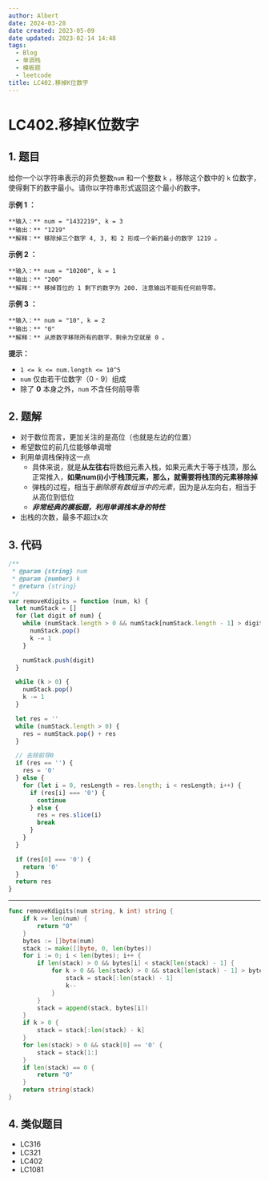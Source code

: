 ```yaml
---
author: Albert
date: 2024-03-28
date created: 2023-05-09
date updated: 2023-02-14 14:48
tags:
  - Blog
  - 单调栈
  - 模板题
  - leetcode
title: LC402.移掉K位数字
---
```


# LC402.移掉K位数字

## 1. 题目

给你一个以字符串表示的非负整数`num` 和一个整数 `k` ，移除这个数中的 `k` 位数字，使得剩下的数字最小。请你以字符串形式返回这个最小的数字。

**示例 1 ：**

```
**输入：** num = "1432219", k = 3
**输出：** "1219"
**解释：** 移除掉三个数字 4, 3, 和 2 形成一个新的最小的数字 1219 。
```

**示例 2 ：**

```
**输入：** num = "10200", k = 1
**输出：** "200"
**解释：** 移掉首位的 1 剩下的数字为 200. 注意输出不能有任何前导零。
```

**示例 3 ：**

```
**输入：** num = "10", k = 2
**输出：** "0"
**解释：** 从原数字移除所有的数字，剩余为空就是 0 。
```

**提示：**

- `1 <= k <= num.length <= 10^5`
- `num` 仅由若干位数字（0 - 9）组成
- 除了 **0** 本身之外，`num` 不含任何前导零

## 2. 题解

- 对于数位而言，更加关注的是高位（也就是左边的位置）
- 希望数位的前几位能够单调增
- 利用单调栈保持这一点
  - 具体来说，就是**从左往右**将数组元素入栈，如果元素大于等于栈顶，那么正常推入，**如果num(i)小于栈顶元素，那么，就需要将栈顶的元素移除掉**
  - 弹栈的过程，相当于*删除原有数组当中的元素*，因为是从左向右，相当于从高位到低位
  - **_非常经典的模板题，利用单调栈本身的特性_**
- 出栈的次数，最多不超过`k`次

## 3. 代码

```js
/**
 * @param {string} num
 * @param {number} k
 * @return {string}
 */
var removeKdigits = function (num, k) {
  let numStack = []
  for (let digit of num) {
    while (numStack.length > 0 && numStack[numStack.length - 1] > digit && k) {
      numStack.pop()
      k -= 1
    }

    numStack.push(digit)
  }

  while (k > 0) {
    numStack.pop()
    k -= 1
  }

  let res = ''
  while (numStack.length > 0) {
    res = numStack.pop() + res
  }

  // 去除前导0
  if (res == '') {
    res = '0'
  } else {
    for (let i = 0, resLength = res.length; i < resLength; i++) {
      if (res[i] === '0') {
        continue
      } else {
        res = res.slice(i)
        break
      }
    }
  }

  if (res[0] === '0') {
    return '0'
  }
  return res
}
```

---

```go
func removeKdigits(num string, k int) string {
    if k >= len(num) {
        return "0"
    }
    bytes := []byte(num)
    stack := make([]byte, 0, len(bytes))
    for i := 0; i < len(bytes); i++ {
        if len(stack) > 0 && bytes[i] < stack[len(stack) - 1] {
            for k > 0 && len(stack) > 0 && stack[len(stack) - 1] > bytes[i] {
                stack = stack[:len(stack) - 1]
                k--
            }
        }
        stack = append(stack, bytes[i])
    }
    if k > 0 {
        stack = stack[:len(stack) - k]
    }
    for len(stack) > 0 && stack[0] == '0' {
        stack = stack[1:]
    }
    if len(stack) == 0 {
        return "0"
    }
    return string(stack)
}
```

## 4. 类似题目

- LC316
- LC321
- LC402
- LC1081
